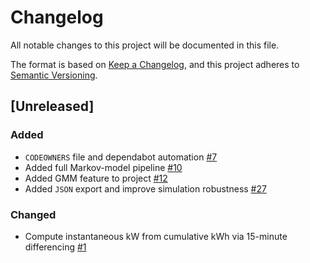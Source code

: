 # Changelog
All notable changes to this project will be documented in this file.

The format is based on [Keep a Changelog](https://keepachangelog.com/en/1.0.0/),
and this project adheres to [Semantic Versioning](https://semver.org/spec/v2.0.0.html).

## [Unreleased]

### Added
- `CODEOWNERS` file and dependabot automation [#7](https://github.com/ie3-institute/simonaMarkovLoad/issues/7)
- Added full Markov-model pipeline [#10](https://github.com/ie3-institute/simonaMarkovLoad/issues/10)
- Added GMM feature to project [#12](https://github.com/ie3-institute/simonaMarkovLoad/issues/12)
- Added `JSON` export and improve simulation robustness [#27](https://github.com/ie3-institute/simonaMarkovLoad/issues/27)

### Changed
- Compute instantaneous kW from cumulative kWh via 15-minute differencing [#1](https://github.com/ie3-institute/simonaMarkovLoad/issues/1)
